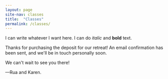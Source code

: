 ```yaml
---
layout: page
site-nav: classes
title:  "Classes"
permalink: /classes/
---
```


I can write whatever I want here. I can do *italic* and **bold** text.

<p class="center u-text-center">Thanks for purchasing the deposit for our retreat! An email confirmation has been sent, and we'll be in touch personally soon.</p>

<p class="center u-text-center">We can't wait to see you there!</p>

<p class="center u-text-center">—Rua and Karen.</p>